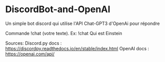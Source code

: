 # DiscordBot-and-OpenAI

Un simple bot discord qui utilise l'API Chat-GPT3 d'OpenAi pour répondre

Commande !chat (votre texte). Ex: !chat Qui est Einstein

Sources:
  Discord.py docs : https://discordpy.readthedocs.io/en/stable/index.html
  OpenAI docs : https://openai.com/api/
